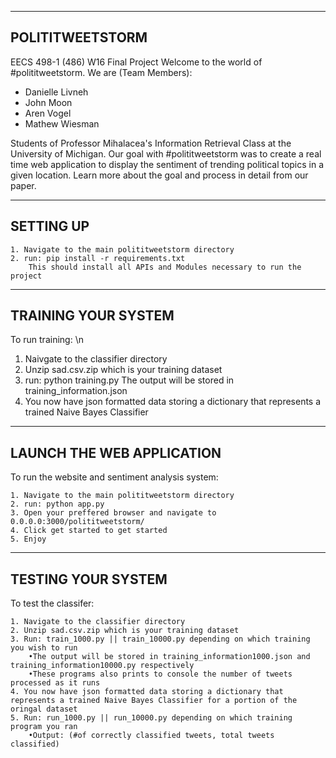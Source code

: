----------------------
POLITITWEETSTORM
----------------------
EECS 498-1 (486) W16 Final Project
Welcome to the world of #polititweetstorm.
We are (Team Members):

-	Danielle Livneh
-	John Moon
-	Aren Vogel
-	Mathew Wiesman

Students of Professor Mihalacea's Information Retrieval Class at the University of Michigan. 
Our goal with #polititweetstorm was to create a real time web application to display the sentiment of trending political topics in a given location.
Learn more about the goal and process in detail from our paper.

----------------------
SETTING UP
----------------------
```
1. Navigate to the main polititweetstorm directory
2. run: pip install -r requirements.txt
	This should install all APIs and Modules necessary to run the project
```
----------------------
TRAINING YOUR SYSTEM
----------------------
To run training: \n

1. Naivgate to the classifier directory
2. Unzip sad.csv.zip which is your training dataset
3. run: python training.py
	The output will be stored in training_information.json
4. You now have json formatted data storing a dictionary that represents a trained Naive Bayes Classifier


----------------------
LAUNCH THE WEB APPLICATION
----------------------
To run the website and sentiment analysis system:
```
1. Navigate to the main polititweetstorm directory
2. run: python app.py
3. Open your preffered browser and navigate to 0.0.0.0:3000/polititweetstorm/
4. Click get started to get started
5. Enjoy
```

----------------------
TESTING YOUR SYSTEM
----------------------
To test the classifer:
```
1. Navigate to the classifier directory
2. Unzip sad.csv.zip which is your training dataset
3. Run: train_1000.py || train_10000.py depending on which training you wish to run
	•The output will be stored in training_information1000.json and training_information10000.py respectively
	•These programs also prints to console the number of tweets processed as it runs
4. You now have json formatted data storing a dictionary that represents a trained Naive Bayes Classifier for a portion of the oringal dataset
5. Run: run_1000.py || run_10000.py depending on which training program you ran
	•Output: (#of correctly classified tweets, total tweets classified)
```



